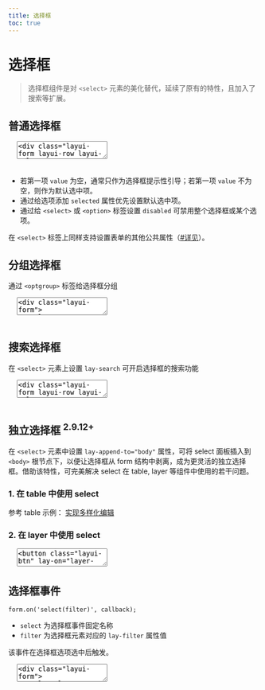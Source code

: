 ```yaml
---
title: 选择框
toc: true
---
```

 
# 选择框

> 选择框组件是对 `<select>` 元素的美化替代，延续了原有的特性，且加入了搜索等扩展。


<h2 id="normal" lay-toc="{}">普通选择框</h2>

<pre class="layui-code" lay-options="{preview: true, layout: ['preview', 'code'], tools: ['full'], done: function(obj){
  obj.render();
}}">
  <textarea>
<div class="layui-form layui-row layui-col-space16">
  <div class="layui-col-md6">
    <select>
      <option value="">请选择</option>
      <option value="AAA">选项 A</option>
      <option value="BBB">选项 B</option>
      <option value="CCC">选项 C</option>
    </select>
  </div>
  <div class="layui-col-md6">
    <select>
      <option value="">请选择</option>
      <option value="AAA">选项 A</option>
      <option value="BBB">选项 B</option>
      <option value="CCC" selected>选项 C</option>
    </select>
  </div>
  <div class="layui-col-md6">
    <select disabled>
      <option value="">禁用选择框</option>
      <option value="AAA">选项 A</option>
      <option value="BBB">选项 B</option>
      <option value="CCC">选项 C</option>
    </select>
  </div>
  <div class="layui-col-md6">
    <select>
      <option value="">请选择</option>
      <option value="AAA">选项 A</option>
      <option value="BBB" disabled>选项 B（禁用选项）</option>
      <option value="CCC">选项 C</option>
    </select>
  </div>
</div>

<!-- import layui -->
  </textarea>
</pre>

- 若第一项 `value` 为空，通常只作为选择框提示性引导；若第一项 `value` 不为空，则作为默认选中项。
- 通过给选项添加 `selected` 属性优先设置默认选中项。
- 通过给 `<select>` 或 `<option>` 标签设置 `disabled` 可禁用整个选择框或某个选项。

在 `<select>` 标签上同样支持设置表单的其他公共属性（[#详见](./#attr)）。

<h2 id="group" lay-toc="{}">分组选择框</h2>

通过 `<optgroup>` 标签给选择框分组

<pre class="layui-code" lay-options="{preview: true, layout: ['preview', 'code'], tools: ['full'], done: function(obj){
  obj.render();
}}">
  <textarea>
<div class="layui-form">
  <select>
    <option value="">请选择</option>
    <optgroup label="分组 A">
      <option value="A-1">选项 A-1</option>
      <option value="A-2">选项 A-2</option>
      <option value="A-3">选项 A-3</option>
    </optgroup>
    <optgroup label="分组 B">
      <option value="B-1">选项 B-1</option>
      <option value="B-2">选项 B-2</option>
    </optgroup>
  </select>
</div>

<!-- import layui -->
  </textarea>
</pre>


<h2 id="search" lay-toc="{hot: true}">搜索选择框</h2>

在 `<select>` 元素上设置 `lay-search` 可开启选择框的搜索功能

<pre class="layui-code" lay-options="{preview: true, codeStyle: 'height: 508px;', layout: ['preview', 'code'], tools: ['full'], done: function(obj){
  obj.render();
}}">
  <textarea>
<div class="layui-form layui-row layui-col-space16">
  <div class="layui-col-md6">
    <select lay-search="">
      <option value="">请选择或搜索（默认不区分大小写）</option>
      <option value="1">AAA</option>
      <option value="2">aaa</option>
      <option value="3">BBB</option>
      <option value="4">bbb</option>
      <option value="5">ABC</option>
      <option value="6">abc</option>
      <option value="7">AbC</option>
    </select>
  </div>
  <div class="layui-col-md6">
    <select lay-search="cs">
      <option value="">请选择或搜索（设置区分大小写）</option>
      <option value="1">AAA</option>
      <option value="2">aaa</option>
      <option value="3">BBB</option>
      <option value="4">bbb</option>
      <option value="5">ABC</option>
      <option value="6">abc</option>
      <option value="7">AbC</option>
    </select>
  </div>
  <div class="layui-col-md6">
    <select lay-search="">
      <option value="">请搜索</option>
      <optgroup label="分组a">
        <option value="a1">a1</option>
        <option value="a2">a2</option>
      </optgroup>
      <optgroup label="分组aa">
        <option value="aa1">aA1</option>
        <option value="aa2">aA2</option>
      </optgroup>
      <optgroup label="分组b">
        <option value="b1">b1</option>
        <option value="b2">b2</option>
      </optgroup>
      <optgroup label="分组bb">
        <option value="bb1">bb1</option>
        <option value="bb2">bb2</option>
      </optgroup>
      <optgroup label="分组bbb">
        <option value="bbb1">bBb1</option>
        <option value="bbb2">bBB2</option>
      </optgroup>
      <optgroup label="分组c">
        <option value="c1">c1</option>
        <option value="c2">c2</option>
      </optgroup>
      <optgroup label="分组cc">
        <option value="cc1">cc1</option>
        <option value="cc2">cc2</option>
      </optgroup>
      <optgroup label="分组ccc">
        <option value="ccc1">ccc1</option>
        <option value="ccc2">ccc2</option>
      </optgroup>
      <optgroup label="分组cccc">
        <option value="cccc1">cccc1</option>
        <option value="cccc2">cccc2</option>
      </optgroup>
    </select>
  </div>
  <div class="layui-col-md6">
    <select lay-search="" lay-creatable="">
      <option value="">可创建新的 option</option>
      <option value="1">AAA</option>
      <option value="2">aaa</option>
      <option value="3">BBB</option>
      <option value="4">bbb</option>
      <option value="5">ABC</option>
      <option value="6">abc</option>
      <option value="7">AbC</option>
    </select>
  </div>
</div>

<!-- import layui -->
  </textarea>
</pre>

<h2 id="lay-append" lay-toc="{hot: true}">独立选择框 <sup>2.9.12+</sup></h2>

在 `<select>` 元素中设置  `lay-append-to="body"` 属性，可将 select 面板插入到 `<body>` 根节点下，以便让选择框从 form 结构中剥离，成为更灵活的独立选择框。借助该特性，可完美解决 select 在 table, layer 等组件中使用的若干问题。

### 1. 在 table 中使用 select

参考 table 示例： [实现多样化编辑](/docs/2/table/#demo-editmodes)

### 2. 在 layer 中使用 select

<pre class="layui-code" lay-options="{preview: true, layout: ['preview', 'code'], tools: ['full'], done: function(obj){
  obj.render();
}}">
  <textarea>
<button class="layui-btn" lay-on="layer-select">弹出 layer+select</button>

<!-- import layui -->
<script>
layui.use(function(){
  var form = layui.form;
  var table = layui.table;
  var layer = layui.layer;
  var util = layui.util;

  // 事件
  util.on({
    // 在 layer 中使用 select
    "layer-select": function() {
      layer.open({
        type: 1, // page 层类型
        area: ['500px', '300px'],
        title: 'layer+select',
        shadeClose: true, // 点击遮罩区域，关闭弹层
        maxmin: true, // 允许全屏最小化
        // 注: 这里特别对 select 设置了 lay-append-position 属性，以便与 layer 的定位方式保持一致
        content: '<form class="layui-form layui-padding-3" lay-filter="test"><select lay-append-to="body" lay-append-position="fixed"><option value="">请选择</option<option value="AAA">选项 A</option><option value="AAA">选项 A</option><option value="AAA">选项 A</option><option value="AAA">选项 A</option><option value="AAA">选项 A</option><option value="AAA">选项 A</option><option value="AAA">选项 A</option><option value="AAA">选项 A</option><option value="AAA">选项 A</option><option value="AAA">选项 A</option><option value="AAA">选项 A</option><option value="AAA">选项 A</option><option value="BBB">选项 B</option><option value="CCC">选项 C</option></select></form>',
        success: function (layero) {
          // 定向渲染 select
          form.render(layero.find('.layui-form select'));

          // 鼠标滑动 layer 内部滚动条时移除下拉框，以规避错位
          // 若 layer 内部不存在滚动条，以下代码可删除
          var selectElem = layero.find('.layui-form-select');
          layero.find('.layui-layer-content').on('scroll', function() {
            selectElem.removeClass('layui-form-selected');
            layui.$('.layui-select-panel-wrap').detach();
          });
        },
      });
    }
  });
});
</script>
  </textarea>
</pre>


<h2 id="on" lay-toc="{hot: true}">选择框事件</h2>

`form.on('select(filter)', callback);`

- `select` 为选择框事件固定名称
- `filter` 为选择框元素对应的 `lay-filter` 属性值

该事件在选择框选项选中后触发。

<pre class="layui-code" lay-options="{preview: true, layout: ['code', 'preview'], tools: ['full'], done: function(obj){
  obj.render();
}}">
  <textarea>
<div class="layui-form">
  <select lay-filter="demo-select-filter">
    <option value="">请选择</option>
    <option value="AAA">选项 A</option>
    <option value="BBB">选项 B</option>
    <option value="CCC">选项 C</option>
  </select>
</div>

<!-- import layui --> 
<script>
layui.use(function(){
  var form = layui.form;
  var layer = layui.layer;

  // select 事件
  form.on('select(demo-select-filter)', function(data){
    var elem = data.elem; // 获得 select 原始 DOM 对象
    var value = data.value; // 获得被选中的值
    var othis = data.othis; // 获得 select 元素被替换后的 jQuery 对象
    
    layer.msg(this.innerHTML + ' 的 value: '+ value); // this 为当前选中 <option> 元素对象
  });
});
</script>
  </textarea>
</pre>
